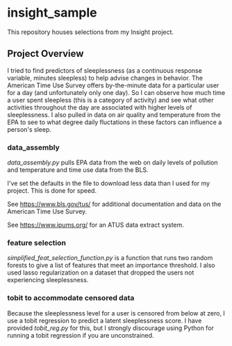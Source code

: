 # insight_sample
This repository houses selections from my Insight project.

## Project Overview

I tried to find predictors of sleeplessness (as a continuous response variable, minutes sleepless) to help advise changes in behavior. The American Time Use Survey offers by-the-minute data for a particular user for a day (and unfortunately only one day). So I can observe how much time a user spent sleepless (this is a category of activity) and see what other activities throughout the day are associated with higher levels of sleeplessness. I also pulled in data on air quality and temperature from the EPA to see to what degree daily fluctations in these factors can influence a person's sleep. 


### data_assembly
*data_assembly.py* pulls EPA data from the web on daily levels of pollution and temperature and time use data from the BLS.

I've set the defaults in the file to download less data than I used for my project. This is done for speed.

See https://www.bls.gov/tus/ for additional documentation and data on the American Time Use Survey.

See https://www.ipums.org/ for an ATUS data extract system. 

### feature selection
*simplified_feat_selection_function.py* is a function that runs two random forests to give a list of features that meet an importance threshold. I also used lasso regularization on a dataset that dropped the users not experiencing sleeplessness. 

### tobit to accommodate censored data
Because the sleeplessness level for a user is censored from below at zero, I use a tobit regression to predict a latent sleeplessness score. I have provided *tobit_reg.py* for this, but I strongly discourage using Python for running a tobit regression if you are unconstrained. 

